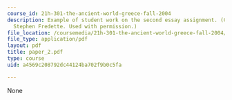 ```yaml
---
course_id: 21h-301-the-ancient-world-greece-fall-2004
description: Example of student work on the second essay assignment. (Courtesy of
  Stephen Fredette. Used with permission.)
file_location: /coursemedia/21h-301-the-ancient-world-greece-fall-2004/a4569c208792dc44124ba702f9b0c5fa_paper_2.pdf
file_type: application/pdf
layout: pdf
title: paper_2.pdf
type: course
uid: a4569c208792dc44124ba702f9b0c5fa

---
```

None
